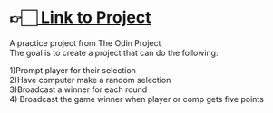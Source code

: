 
<h1>👉🏻<a href = "https://6autumnleaves.github.io/rock-paper-scissors"> Link to Project</a></h1>
A practice project from The Odin Project<br>
The goal is to create a project that can do the following:<br>

 1)Prompt player for their selection <br>
 2)Have computer make a random selection<br>
 3)Broadcast a winner for each round<br>
 4) Broadcast the game winner when player or comp gets five points
